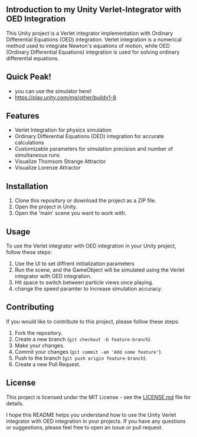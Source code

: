 
## Introduction to my Unity Verlet-Integrator with OED Integration

This Unity project is a Verlet integrator implementation with Ordinary Differential Equations (OED) integration. Verlet integration is a numerical method used to integrate Newton's equations of motion, while OED (Ordinary Differential Equations) integration is used for solving ordinary differential equations.

## Quick Peak!
- you can use the simulator here!
- https://play.unity.com/mg/other/buildv1-8

## Features

- Verlet Integration for physics simulation
- Ordinary Differential Equations (OED) integration for accurate calculations
- Customizable parameters for simulation precision and number of simultaneous runs
- Visualize Thomsom Strange Attractor
- Visualize Lorenze Attractor

## Installation
1. Clone this repository or download the project as a ZIP file.
2. Open the project in Unity.
3. Open the 'main' scene you want to work with.

## Usage
To use the Verlet integrator with OED integration in your Unity project, follow these steps:
1. Use the UI to set diffrent intitalization parameters
2. Run the scene, and the GameObject will be simulated using the Verlet integrator with OED integration.
3. Hit space to switch between particle views once playing.
4. change the speed paramter to increase simulation accuracy.

## Contributing

If you would like to contribute to this project, please follow these steps:

1. Fork the repository.
2. Create a new branch (`git checkout -b feature-branch`).
3. Make your changes.
4. Commit your changes (`git commit -am 'Add some feature'`).
5. Push to the branch (`git push origin feature-branch`).
6. Create a new Pull Request.

## License

This project is licensed under the MIT License - see the [LICENSE.md](LICENSE.md) file for details.

I hope this README helps you understand how to use the Unity Verlet integrator with OED integration in your projects. If you have any questions or suggestions, please feel free to open an issue or pull request.

